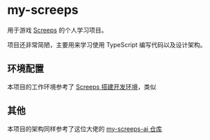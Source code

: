 # my-screeps

用于游戏 [Screeps](https://screeps.com/) 的个人学习项目。

项目还非常简陋，主要用来学习使用 TypeScript 编写代码以及设计架构。

## 环境配置

本项目的工作环境参考了 [Screeps 搭建开发环境](https://www.jianshu.com/p/895f05016ff2)，类似 


## 其他

本项目的架构同样参考了这位大佬的 [my-screeps-ai 仓库](https://github.com/HoPGoldy/my-screeps-ai)